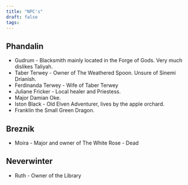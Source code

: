 ```yaml
---
title: "NPC's"
draft: false
tags:
---
```


**Phandalin**
--- 
- Gudrum - Blacksmith mainly located in the Forge of Gods. Very much dislikes Taliyah.
- Taber Terwey - Owner of The Weathered Spoon. Unsure of Sinemi Drianish.
- Ferdinanda Terwey - Wife of Taber Terwey
- Juliane Fricker - Local healer and Priestess.
- Major Damian Oke.
- Iston Black - Old Elven Adventurer, lives by the apple orchard. 
- Franklin the Small Green Dragon.

Breznik
---
- Moira - Major and owner of The White Rose - Dead

Neverwinter
---
- Ruth - Owner of the Library